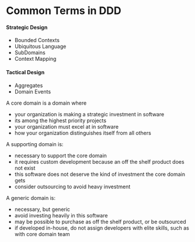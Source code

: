 # Common Terms in DDD

#### Strategic Design
- Bounded Contexts
- Ubiquitous Language
- SubDomains
- Context Mapping

#### Tactical Design
- Aggregates
- Domain Events



A core domain is a domain where 
- your organization is making a strategic investment in software
- its among the highest priority projects
- your organization must excel at in software
- how your organization distinguishes itself from all others

A supporting domain is:
- necessary to support the core domain
- it requires custom development because an off the shelf product does not exist
- this software does not deserve the kind of investment the core domain gets
- consider outsourcing to avoid heavy investment

A generic domain is:
- necessary, but generic
- avoid investing heavily in this software
- may be possible to purchase as off the shelf product, or be outsourced
- if developed in-house, do not assign developers with elite skills, such as with core domain team
